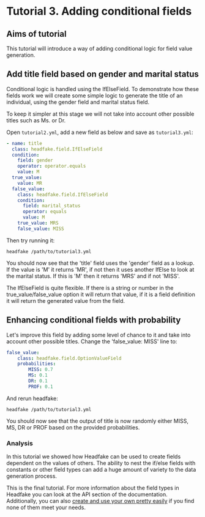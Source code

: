 # Tutorial 3. Adding conditional fields

## Aims of tutorial
This tutorial will introduce a way of adding conditional logic for field value generation.

## Add title field based on gender and marital status
Conditional logic is handled using the IfElseField. To demonstrate how these fields work we will create some simple logic to generate the title of an individual, using the gender field and marital status field.

To keep it simpler at this stage we will not take into account other possible titles such as Ms. or Dr.

Open `tutorial2.yml`, add a new field as below and save as `tutorial3.yml`:

```yaml
- name: title
  class: headfake.field.IfElseField
  condition:
    field: gender
    operator: operator.equals
    value: M
  true_value:
    value: MR
  false_value:
    class: headfake.field.IfElseField
    condition:
      field: marital_status
      operator: equals
      value: M
    true_value: MRS
    false_value: MISS
```

Then try running it:
```
headfake /path/to/tutorial3.yml
```

You should now see that the 'title' field uses the 'gender' field as a lookup. If the value is 'M' it returns 'MR', if not then it uses another IfElse to look at the marital status. If this is 'M' then it returns 'MRS' and if not 'MISS'.

The IfElseField is quite flexible. If there is a string or number in the true_value/false_value option it will return that value, if it is a field definition it will return the generated value from the field.

## Enhancing conditional fields with probability
Let's improve this field by adding some level of chance to it and take into account other possible titles. Change the 'false_value: MISS' line to:

```yaml
false_value:
    class: headfake.field.OptionValueField
    probabilities:
        MISS: 0.7
        MS: 0.1
        DR: 0.1
        PROF: 0.1
```

And rerun headfake:
 ```
headfake /path/to/tutorial3.yml
```

You should now see that the output of title is now randomly either MISS, MS, DR or PROF based on the provided probabilities.

### Analysis
In this tutorial we showed how Headfake can be used to create fields dependent on the values of others. The ability to nest the if/else fields with constants or other field types can add a huge amount of variety to the data generation process.

This is the final tutorial. For more information about the field types in Headfake you can look at the API section of the documentation. Additionally, you can also [create and use your own pretty easily](/how-to/create-custom-field) if you find none of them meet your needs.

